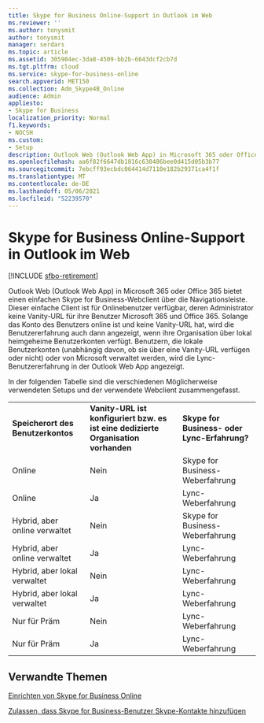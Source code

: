 ```yaml
---
title: Skype for Business Online-Support in Outlook im Web
ms.reviewer: ''
ms.author: tonysmit
author: tonysmit
manager: serdars
ms.topic: article
ms.assetid: 305984ec-3da8-4509-bb2b-6643dcf2cb7d
ms.tgt.pltfrm: cloud
ms.service: skype-for-business-online
search.appverid: MET150
ms.collection: Adm_Skype4B_Online
audience: Admin
appliesto:
- Skype for Business
localization_priority: Normal
f1.keywords:
- NOCSH
ms.custom:
- Setup
description: Outlook Web (Outlook Web App) in Microsoft 365 oder Office 365 bietet einen einfachen Skype for Business-Webclient über die Navigationsleiste. Dieser einfache Client ist für Onlinebenutzer verfügbar, deren Administrator keine Vanity-URL für ihre Benutzer Microsoft 365 und Office 365. Solange das Konto des Benutzers online ist und keine Vanity-URL hat, wird die Benutzererfahrung auch dann angezeigt, wenn ihre Organisation über lokal heimgeheime Benutzerkonten verfügt. Benutzern, die lokale Benutzerkonten (unabhängig davon, ob sie über eine Vanity-URL verfügen oder nicht) oder von Microsoft verwaltet werden, wird die Lync-Benutzererfahrung in der Outlook Web App angezeigt.
ms.openlocfilehash: aa6f82f6647db1816c630486bee0d415d05b3b77
ms.sourcegitcommit: 7ebcff93ecbdc064414d7110e182b29371ca4f1f
ms.translationtype: MT
ms.contentlocale: de-DE
ms.lasthandoff: 05/06/2021
ms.locfileid: "52239570"
---
```

# <a name="skype-for-business-online-support-in-outlook-on-the-web"></a>Skype for Business Online-Support in Outlook im Web

[!INCLUDE [sfbo-retirement](../../Hub/includes/sfbo-retirement.md)]

Outlook Web (Outlook Web App) in Microsoft 365 oder Office 365 bietet einen einfachen Skype for Business-Webclient über die Navigationsleiste. Dieser einfache Client ist für Onlinebenutzer verfügbar, deren Administrator keine Vanity-URL für ihre Benutzer Microsoft 365 und Office 365. Solange das Konto des Benutzers online ist und keine Vanity-URL hat, wird die Benutzererfahrung auch dann angezeigt, wenn ihre Organisation über lokal heimgeheime Benutzerkonten verfügt. Benutzern, die lokale Benutzerkonten (unabhängig davon, ob sie über eine Vanity-URL verfügen oder nicht) oder von Microsoft verwaltet werden, wird die Lync-Benutzererfahrung in der Outlook Web App angezeigt.
  
In der folgenden Tabelle sind die verschiedenen Möglicherweise verwendeten Setups und der verwendete Webclient zusammengefasst.
  
||||
|:-----|:-----|:-----|
|**Speicherort des Benutzerkontos** <br/> |**Vanity-URL ist konfiguriert bzw. es ist eine dedizierte Organisation vorhanden** <br/> |**Skype for Business- oder Lync-Erfahrung?** <br/> |
|Online  <br/> |Nein  <br/> |Skype for Business-Weberfahrung  <br/> |
|Online  <br/> |Ja  <br/> |Lync-Weberfahrung  <br/> |
|Hybrid, aber online verwaltet  <br/> |Nein  <br/> |Skype for Business-Weberfahrung  <br/> |
|Hybrid, aber online verwaltet  <br/> |Ja  <br/> |Lync-Weberfahrung  <br/> |
|Hybrid, aber lokal verwaltet  <br/> |Nein  <br/> |Lync-Weberfahrung  <br/> |
|Hybrid, aber lokal verwaltet  <br/> |Ja  <br/> |Lync-Weberfahrung  <br/> |
|Nur für Präm  <br/> |Nein  <br/> |Lync-Weberfahrung  <br/> |
|Nur für Präm  <br/> |Ja  <br/> |Lync-Weberfahrung  <br/> |
   

## <a name="related-topics"></a>Verwandte Themen
[Einrichten von Skype for Business Online](set-up-skype-for-business-online.md)

[Zulassen, dass Skype for Business-Benutzer Skype-Kontakte hinzufügen](let-skype-for-business-users-add-skype-contacts.md)

  
 
